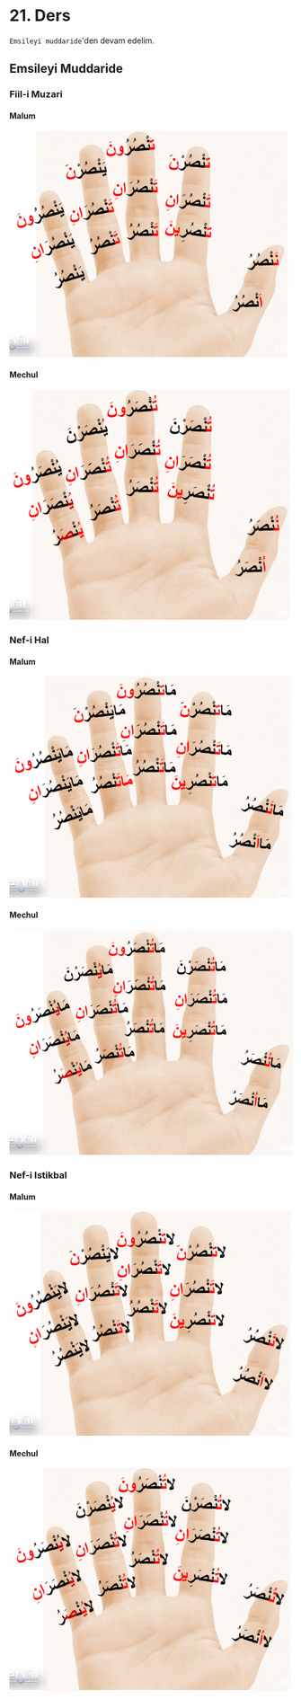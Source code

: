 # 21. Ders

`Emsileyi muddaride`'den devam edelim.

## Emsileyi Muddaride

### Fiil-i Muzari

#### Malum

![](../../_media/2022-12-27-15-57-10.png)

#### Mechul

![](../../_media/2022-12-27-15-57-35.png)

### Nef-i Hal

#### Malum

![](../../_media/2022-12-27-16-08-20.png)

#### Mechul

![](../../_media/2022-12-27-16-08-37.png)

### Nef-i Istikbal

#### Malum

![](../../_media/2022-12-27-16-09-04.png)

#### Mechul

![](../../_media/2022-12-27-16-09-20.png)
